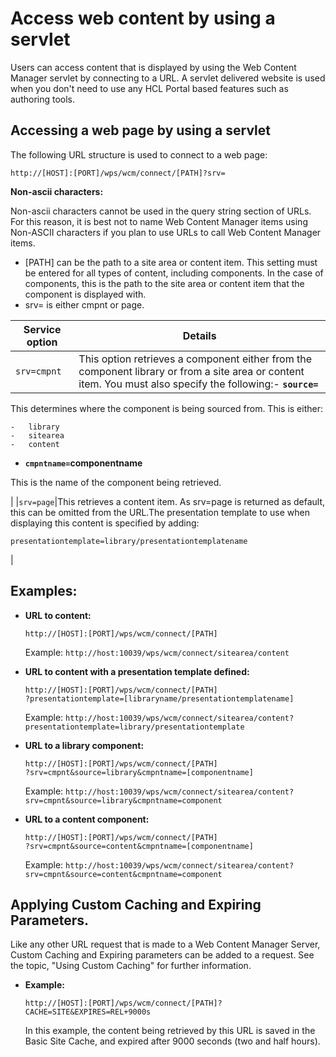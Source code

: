 # Access web content by using a servlet

Users can access content that is displayed by using the Web Content Manager servlet by connecting to a URL. A servlet delivered website is used when you don't need to use any HCL Portal based features such as authoring tools.

## Accessing a web page by using a servlet

The following URL structure is used to connect to a web page:

```
http://[HOST]:[PORT]/wps/wcm/connect/[PATH]?srv=
```

**Non-ascii characters:**

Non-ascii characters cannot be used in the query string section of URLs. For this reason, it is best not to name Web Content Manager items using Non-ASCII characters if you plan to use URLs to call Web Content Manager items.

-   \[PATH\] can be the path to a site area or content item. This setting must be entered for all types of content, including components. In the case of components, this is the path to the site area or content item that the component is displayed with.
-   srv= is either cmpnt or page.

|Service option|Details|
|--------------|-------|
|`srv=cmpnt`|This option retrieves a component either from the component library or from a site area or content item. You must also specify the following:-   **`source=`**

This determines where the component is being sourced from. This is either:

    -   library
    -   sitearea
    -   content
-   **`cmpntname=`componentname**

This is the name of the component being retrieved.


|
|`srv=page`|This retrieves a content item. As srv=page is returned as default, this can be omitted from the URL.The presentation template to use when displaying this content is specified by adding:

```
presentationtemplate=library/presentationtemplatename
```

|

## Examples:

-   **URL to content:**

    ```
    http://[HOST]:[PORT]/wps/wcm/connect/[PATH]
    ```

    Example: `http://host:10039/wps/wcm/connect/sitearea/content`

-   **URL to content with a presentation template defined:**

    ```
    http://[HOST]:[PORT]/wps/wcm/connect/[PATH]
    ?presentationtemplate=[libraryname/presentationtemplatename]
    ```

    Example: `http://host:10039/wps/wcm/connect/sitearea/content?presentationtemplate=library/presentationtemplate`

-   **URL to a library component:**

    ```
    http://[HOST]:[PORT]/wps/wcm/connect/[PATH]
    ?srv=cmpnt&source=library&cmpntname=[componentname]
    ```

    Example: `http://host:10039/wps/wcm/connect/sitearea/content?srv=cmpnt&source=library&cmpntname=component`

-   **URL to a content component:**

    ```
    http://[HOST]:[PORT]/wps/wcm/connect/[PATH]
    ?srv=cmpnt&source=content&cmpntname=[componentname]
    ```

    Example: `http://host:10039/wps/wcm/connect/sitearea/content?srv=cmpnt&source=content&cmpntname=component`


## Applying Custom Caching and Expiring Parameters.

Like any other URL request that is made to a Web Content Manager Server, Custom Caching and Expiring parameters can be added to a request. See the topic, "Using Custom Caching" for further information.

-   **Example:**

    ```
    http://[HOST]:[PORT]/wps/wcm/connect/[PATH]?CACHE=SITE&EXPIRES=REL+9000s
    ```

    In this example, the content being retrieved by this URL is saved in the Basic Site Cache, and expired after 9000 seconds \(two and half hours\).



